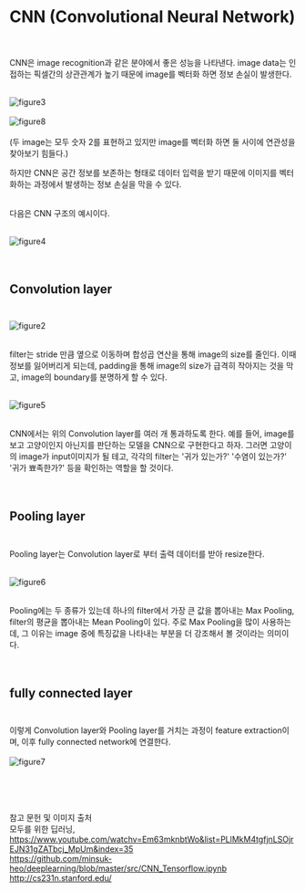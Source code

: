 # CNN (Convolutional Neural Network) <br><br>

CNN은 image recognition과 같은 분야에서 좋은 성능을 나타낸다. image data는 인접하는 픽셀간의 상관관계가 높기 때문에 image를 벡터화 하면 정보 손실이 발생한다. <br><br>

![figure3](https://user-images.githubusercontent.com/57740560/93093000-23603600-f6db-11ea-9025-c3bf8e7d763b.png) <br><br>
![figure8](https://user-images.githubusercontent.com/57740560/93099754-5c040d80-f6e3-11ea-9b5d-bc1b3bb99a6e.png) <br><br>
(두 image는 모두 숫자 2를 표현하고 있지만 image를 벡터화 하면 둘 사이에 연관성을 찾아보기 힘들다.)

하지만 CNN은 공간 정보를 보존하는 형태로 데이터 입력을 받기 때문에 이미지를 벡터화하는 과정에서 발생하는 정보 손실을 막을 수 있다. <br><br>


다음은 CNN 구조의 예시이다.<br><br>

![figure4](https://user-images.githubusercontent.com/57740560/93093006-25c29000-f6db-11ea-8d57-c9146a8a6495.png) <br><br><br>


## Convolution layer <br><br>

![figure2](https://user-images.githubusercontent.com/57740560/93090286-82bc4700-f6d7-11ea-8e37-9e3a95117cc4.png) <br><br>

filter는 stride 만큼 옆으로 이동하며 합성곱 연산을 통해 image의 size를 줄인다. 이때 정보를 잃어버리게 되는데, padding을 통해 image의 size가 급격히 작아지는 것을 막고, image의 boundary를 분명하게 할 수 있다. <br><br>

![figure5](https://user-images.githubusercontent.com/57740560/93094721-3f64d700-f6dd-11ea-8e7e-d3e49233d61f.png) <br><br>

CNN에서는 위의 Convolution layer를 여러 개 통과하도록 한다. 예를 들어, image를 보고 고양이인지 아닌지를 판단하는 모델을 CNN으로 구현한다고 하자. 그러면 고양이의 image가 input이미지가 될 테고, 각각의 filter는 '귀가 있는가?' '수염이 있는가?' '귀가 뾰족한가?' 등을 확인하는 역할을 할 것이다. <br><br><br>

## Pooling layer <br><br>

Pooling layer는 Convolution layer로 부터 출력 데이터를 받아 resize한다. <br><br>

![figure6](https://user-images.githubusercontent.com/57740560/93095423-0a0cb900-f6de-11ea-801f-f9704b611cae.png) <br><br>

Pooling에는 두 종류가 있는데 하나의 filter에서 가장 큰 값을 뽑아내는 Max Pooling, filter의 평균을 뽑아내는 Mean Pooling이 있다. 주로 Max Pooling을 많이 사용하는데, 그 이유는 image 중에 특징값을 나타내는 부분을 더 강조해서 볼 것이라는 의미이다. <br><br><br>

## fully connected layer <br><br>

이렇게 Convolution layer와 Pooling layer를 거치는 과정이 feature extraction이며, 이후 fully connected network에 연결한다. <br><br>
![figure7](https://user-images.githubusercontent.com/57740560/93097819-04fd3900-f6e1-11ea-88f5-455c2bafcfd9.png) <br><br>

<br><br>

참고 문헌 및 이미지 출처 <br>
모두를 위한 딥러닝, https://www.youtube.com/watchv=Em63mknbtWo&list=PLlMkM4tgfjnLSOjrEJN31gZATbcj_MpUm&index=35 <br>
https://github.com/minsuk-heo/deeplearning/blob/master/src/CNN_Tensorflow.ipynb <br>
http://cs231n.stanford.edu/ <br>
